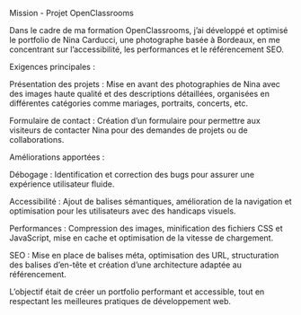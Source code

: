 Mission - Projet OpenClassrooms

Dans le cadre de ma formation OpenClassrooms, j’ai développé et optimisé le portfolio de Nina Carducci, une photographe basée à Bordeaux, en me concentrant sur l’accessibilité, les performances et le référencement SEO.

Exigences principales :

Présentation des projets : Mise en avant des photographies de Nina avec des images haute qualité et des descriptions détaillées, organisées en différentes catégories comme mariages, portraits, concerts, etc.

Formulaire de contact : Création d’un formulaire pour permettre aux visiteurs de contacter Nina pour des demandes de projets ou de collaborations.

Améliorations apportées :

Débogage : Identification et correction des bugs pour assurer une expérience utilisateur fluide.

Accessibilité : Ajout de balises sémantiques, amélioration de la navigation et optimisation pour les utilisateurs avec des handicaps visuels.

Performances : Compression des images, minification des fichiers CSS et JavaScript, mise en cache et optimisation de la vitesse de chargement.

SEO : Mise en place de balises méta, optimisation des URL, structuration des balises d’en-tête et création d’une architecture adaptée au référencement.

L’objectif était de créer un portfolio performant et accessible, tout en respectant les meilleures pratiques de développement web.
